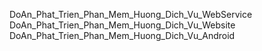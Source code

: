 DoAn_Phat_Trien_Phan_Mem_Huong_Dich_Vu_WebService
DoAn_Phat_Trien_Phan_Mem_Huong_Dich_Vu_Website
DoAn_Phat_Trien_Phan_Mem_Huong_Dich_Vu_Android


